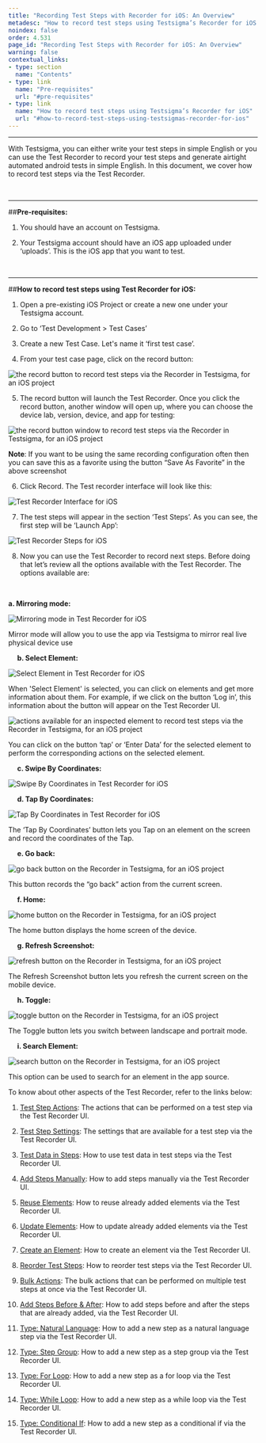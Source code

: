 ```yaml
---
title: "Recording Test Steps with Recorder for iOS: An Overview"
metadesc: "How to record test steps using Testsigma’s Recorder for iOS."
noindex: false
order: 4.531
page_id: "Recording Test Steps with Recorder for iOS: An Overview"
warning: false
contextual_links:
- type: section
  name: "Contents" 
- type: link
  name: "Pre-requisites"
  url: "#pre-requisites"
- type: link
  name: "How to record test steps using Testsigma’s Recorder for iOS"
  url: "#how-to-record-test-steps-using-testsigmas-recorder-for-ios"
---
```


---
With Testsigma, you can either write your test steps in simple English or you can use the Test Recorder to record your test steps and generate airtight automated android tests in simple English. In this document, we cover how to record test steps via the Test Recorder. 

&emsp;

---
##**Pre-requisites:**
1. You should have an account on Testsigma.
 
2. Your Testsigma account should have an iOS app uploaded under ‘uploads’. This is the iOS app that you want to test.

&emsp;

---
##**How to record test steps using Test Recorder for iOS:**
1. Open a pre-existing iOS Project or create a new one under your Testsigma account.
 
2. Go to ‘Test Development > Test Cases’
 
3. Create a new Test Case. Let's name it ‘first test case’.
 
4. From your test case page, click on the record button:


![the record button to record test steps via the Recorder in Testsigma, for an iOS project](https://docs.testsigma.com/images/ios-apps/record-button-record-test-steps-mobile-inspector-testsigma-ios.png)

5. The record button will launch the Test Recorder. Once you click the record button, another window will open up, where you can choose the device lab, version, device, and app for testing:

![the record button window to record test steps via the Recorder in Testsigma, for an iOS project](https://s3.amazonaws.com/static-docs.testsigma.com/new_images/test-cases/create-steps-recorder/ios-apps/overview/start-record-session-iOS-with-save-as-favorite-button.png)

**Note**: If you want to be using the same recording configuration often then you can save this as a favorite using the button “Save As Favorite” in the above screenshot

6. Click Record. The Test recorder interface will look like this:

 ![Test Recorder Interface for iOS](https://s3.amazonaws.com/static-docs.testsigma.com/new_images/test-cases/create-steps-recorder/ios-apps/overview/test-recorder-interface-ios-1.png)

7. The test steps will appear in the section ‘Test Steps’. As you can see, the first step will be ‘Launch App’:

![Test Recorder Steps for iOS](https://s3.amazonaws.com/static-docs.testsigma.com/new_images/test-cases/create-steps-recorder/ios-apps/overview/test-recorder-interface-ios-1-steps.png)


8. Now you can use the Test Recorder to record next steps. Before doing that let’s review all the options available with the Test Recorder. The options available are:



&emsp;

**a. Mirroring mode:**

 ![Mirroring mode in Test Recorder for iOS](https://s3.amazonaws.com/static-docs.testsigma.com/new_images/test-cases/create-steps-recorder/ios-apps/overview/test-recorder-interface-ios-1-steps-mirroring-mode.png)


Mirror mode will allow you to use the app via Testsigma to mirror real live physical device use



&emsp;
**b. Select Element:**

 ![Select Element in Test Recorder for iOS](https://s3.amazonaws.com/static-docs.testsigma.com/new_images/test-cases/create-steps-recorder/ios-apps/overview/test-recorder-interface-ios-1-select-element.png)

When 'Select Element' is selected, you can click on elements and get more information about them. For example, if we click on the button ‘Log in’, this information about the button will appear on the Test Recorder UI.


![actions available for an inspected element to record test steps via the Recorder in Testsigma, for an iOS project](https://docs.testsigma.com/images/ios-apps/actions-for-inspected-element-mobile-inspector-testsigma-ios.png)


You can click on the button ‘tap’ or ‘Enter Data’ for the selected element to perform the corresponding actions on the selected element.

&emsp;
**c. Swipe By Coordinates:**

 ![Swipe By Coordinates in Test Recorder for iOS](https://s3.amazonaws.com/static-docs.testsigma.com/new_images/test-cases/create-steps-recorder/ios-apps/overview/test-recorder-interface-ios-1-swipe-by-coordinates.png)

&emsp;
**d. Tap By Coordinates:**

 ![Tap By Coordinates in Test Recorder for iOS](https://s3.amazonaws.com/static-docs.testsigma.com/new_images/test-cases/create-steps-recorder/ios-apps/overview/test-recorder-interface-ios-1-tap-by-coordinates.png)


The ‘Tap By Coordinates’ button lets you Tap on an element on the screen and record the coordinates of the Tap.

&emsp;
**e. Go back:**

![go back button on the Recorder in Testsigma, for an iOS project](https://docs.testsigma.com/images/ios-apps/go-back-button-mobile-inspector-testsigma-ios.png)

This button records the “go back” action from the current screen.

&emsp;
**f. Home:**

![home button on the Recorder in Testsigma, for an iOS project](https://docs.testsigma.com/images/ios-apps/home-button-mobile-inspector-testsigma-ios.png)

The home button displays the home screen of the device.

&emsp;
**g. Refresh Screenshot:**

![refresh button on the Recorder in Testsigma, for an iOS project](https://docs.testsigma.com/images/ios-apps/refresh-button-mobile-inspector-testsigma-ios.png)

The Refresh Screenshot button lets you refresh the current screen on the mobile device.

&emsp;
**h. Toggle:**

![toggle button on the Recorder in Testsigma, for an iOS project](https://docs.testsigma.com/images/ios-apps/toggle-button-mobile-inspector-testsigma-ios.png)


The Toggle button lets you switch between landscape and portrait mode.

&emsp;
**i. Search Element:**

![search button on the Recorder in Testsigma, for an iOS project](https://docs.testsigma.com/images/ios-apps/search-button-mobile-inspector-testsigma-ios.png)

This option can be used to search for an element in the app source.


To know about other aspects of the Test Recorder, refer to the links below:

1. [Test Step Actions](https://testsigma.com/docs/test-cases/create-steps-recorder/ios-apps/step-actions/): The actions that can be performed on a test step via the Test Recorder UI.

2. [Test Step Settings](https://testsigma.com/docs/test-cases/create-steps-recorder/ios-apps/step-settings/): The settings that are available for a test step via the Test Recorder UI.

3. [Test Data in Steps](https://testsigma.com/docs/test-cases/create-steps-recorder/ios-apps/step-settings/): How to use test data in test steps via the Test Recorder UI.

4. [Add Steps Manually](https://testsigma.com/docs/test-cases/create-steps-recorder/ios-apps/add-steps-manually/): How to add steps manually via the Test Recorder UI.

5. [Reuse Elements](https://testsigma.com/docs/test-cases/create-steps-recorder/ios-apps/reuse-elements/): How to reuse already added elements via the Test Recorder UI.

6. [Update Elements](https://testsigma.com/docs/test-cases/create-steps-recorder/ios-apps/update-elements/): How to update already added elements via the Test Recorder UI.

7. [Create an Element](https://testsigma.com/docs/test-cases/create-steps-recorder/ios-apps/create-a-new-element/): How to create an element via the Test Recorder UI.


8. [Reorder Test Steps](https://testsigma.com/docs/test-cases/create-steps-recorder/ios-apps/reorder/): How to reorder test steps via the Test Recorder UI.

9.  [Bulk Actions](https://testsigma.com/docs/test-cases/create-steps-recorder/ios-apps/bulk-actions/): The bulk actions that can be performed on multiple test steps at once via the Test Recorder UI.

10. [Add Steps Before & After](https://testsigma.com/docs/test-cases/create-steps-recorder/ios-apps/add-steps-before-after/): How to add steps before and after the steps that are already added, via the Test Recorder UI.

11. [Type: Natural Language](https://testsigma.com/docs/test-cases/step-types/natural-language/): How to add a new step as a natural language step via the Test Recorder UI.

12. [Type: Step Group](https://testsigma.com/docs/test-cases/step-types/step-group/): How to add a new step as a step group via the Test Recorder UI.

13. [Type: For Loop](https://testsigma.com/docs/test-cases/step-types/for-loop/): How to add a new step as a for loop via the Test Recorder UI.

14. [Type: While Loop](https://testsigma.com/docs/test-cases/step-types/while-loop/): How to add a new step as a while loop via the Test Recorder UI.

15. [Type: Conditional If](https://testsigma.com/docs/test-cases/step-types/if-condition/): How to add a new step as a conditional if via the Test Recorder UI.







